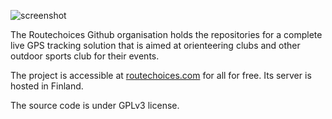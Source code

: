 ![screenshot](https://cdn.rphlo.com/routechoices-screenshot.png?t=20220915)

The Routechoices Github organisation holds the repositories for a complete live GPS tracking solution that is aimed at orienteering clubs and other outdoor sports club for their events.

The project is accessible at [routechoices.com](https://www.routechoices.com) for all for free. Its server is hosted in Finland.

The source code is under GPLv3 license.

